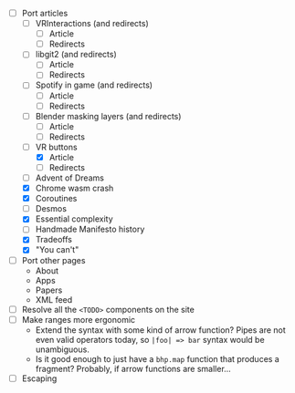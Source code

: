 - [ ] Port articles
    - [ ] VRInteractions (and redirects)
        - [ ] Article
        - [ ] Redirects
    - [ ] libgit2 (and redirects)
        - [ ] Article
        - [ ] Redirects
    - [ ] Spotify in game (and redirects)
        - [ ] Article
        - [ ] Redirects
    - [ ] Blender masking layers (and redirects)
        - [ ] Article
        - [ ] Redirects
    - [ ] VR buttons
        - [x] Article
        - [ ] Redirects
    - [ ] Advent of Dreams
    - [x] Chrome wasm crash
    - [x] Coroutines
    - [ ] Desmos
    - [x] Essential complexity
    - [ ] Handmade Manifesto history
    - [x] Tradeoffs
    - [x] "You can't"
- [ ] Port other pages
    - About
    - Apps
    - Papers
    - XML feed
- [ ] Resolve all the `<TODO>` components on the site
- [ ] Make ranges more ergonomic
    - Extend the syntax with some kind of arrow function? Pipes are not even valid operators today, so `|foo| => bar` syntax would be unambiguous.
    - Is it good enough to just have a `bhp.map` function that produces a fragment? Probably, if arrow functions are smaller...
- [ ] Escaping
